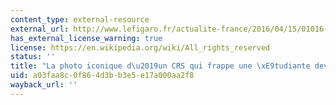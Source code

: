 ```yaml
---
content_type: external-resource
external_url: http://www.lefigaro.fr/actualite-france/2016/04/15/01016-20160415ARTFIG00315-la-photo-iconique-d-un-crs-qui-frappe-une-etudiante-devient-virale.php
has_external_license_warning: true
license: https://en.wikipedia.org/wiki/All_rights_reserved
status: ''
title: "La photo iconique d\u2019un CRS qui frappe une \xE9tudiante devient virale"
uid: a03faa8c-0f86-4d3b-b3e5-e17a000aa2f8
wayback_url: ''
---
```

